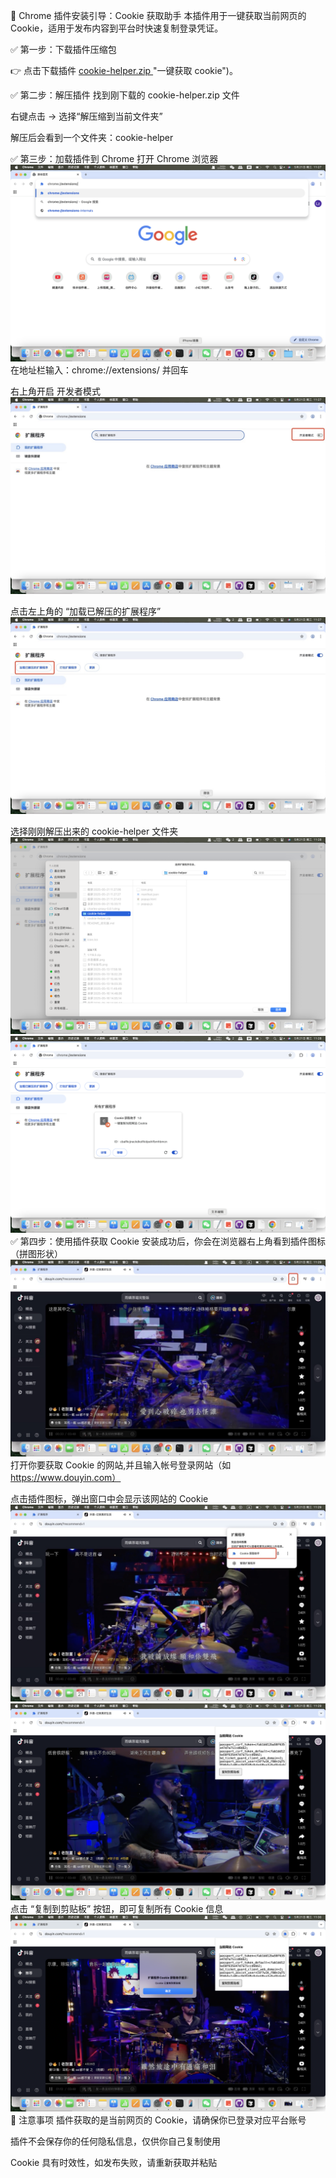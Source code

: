 🧩 Chrome 插件安装引导：Cookie 获取助手
本插件用于一键获取当前网页的 Cookie，适用于发布内容到平台时快速复制登录凭证。

✅ 第一步：下载插件压缩包

👉 点击下载插件  [cookie-helper.zip ](https://github.com/spider-ios/autox-release/releases/download/v1.0/cookie-helper.zip) "一键获取 cookie")。

✅ 第二步：解压插件
找到刚下载的 cookie-helper.zip 文件

右键点击 → 选择“解压缩到当前文件夹”

解压后会看到一个文件夹：cookie-helper

✅ 第三步：加载插件到 Chrome
打开 Chrome 浏览器
![主页](/cookie-helper/assets/cookie_helper1.png)
在地址栏输入：chrome://extensions/ 并回车

右上角开启 开发者模式
![主页](/cookie-helper/assets/cookie_helper2.png)

点击左上角的 “加载已解压的扩展程序”
![主页](/cookie-helper/assets/cookie_helper3.png)

选择刚刚解压出来的 cookie-helper 文件夹
![主页](/cookie-helper/assets/cookie_helper4.png)
![主页](/cookie-helper/assets/cookie_helper5.png)
✅ 第四步：使用插件获取 Cookie
安装成功后，你会在浏览器右上角看到插件图标（拼图形状）
![主页](/cookie-helper/assets/cookie_helper6.png)
打开你要获取 Cookie 的网站,并且输入帐号登录网站（如 https://www.douyin.com）

点击插件图标，弹出窗口中会显示该网站的 Cookie
![主页](/cookie-helper/assets/cookie_helper7.png)
![主页](/cookie-helper/assets/cookie_helper8.png)
点击 “复制到剪贴板” 按钮，即可复制所有 Cookie 信息
![主页](/cookie-helper/assets/cookie_helper9.png)
📌 注意事项
插件获取的是当前网页的 Cookie，请确保你已登录对应平台账号

插件不会保存你的任何隐私信息，仅供你自己复制使用

Cookie 具有时效性，如发布失败，请重新获取并粘贴

